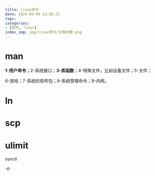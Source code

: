 ```yaml
---
title: linux命令
date: 2024-09-09 13:56:21
tags:
categories:
- [技术, linux]
index_img: img/linux命令/文章封面.png
---
```


# man

**1-用户命令**；2-系统接口；**3-库函数**；4-特殊文件，比如设备文件；5-文件；

6-游戏；7-系统的软件包；8-系统管理命令；9-内核。

# ln



# scp

# ulimit 



sysctl

-p


